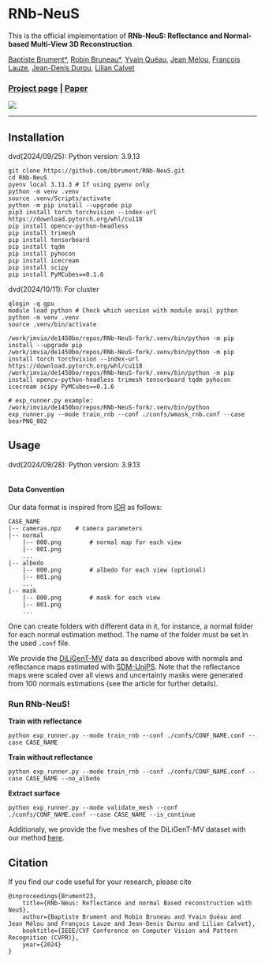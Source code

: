# RNb-NeuS
This is the official implementation of **RNb-NeuS: Reflectance and Normal-based Multi-View 3D Reconstruction**.

[Baptiste Brument*](https://bbrument.github.io/),
[Robin Bruneau*](https://robinbruneau.github.io/),
[Yvain Quéau](https://sites.google.com/view/yvainqueau),
[Jean Mélou](https://www.irit.fr/~Jean.Melou/),
[François Lauze](https://loutchoa.github.io/),
[Jean-Denis Durou](https://www.irit.fr/~Jean-Denis.Durou/),
[Lilian Calvet](https://scholar.google.com/citations?user=6JewdrMAAAAJ&hl=en)

### [Project page](https://robinbruneau.github.io/publications/rnb_neus.html) | [Paper](https://arxiv.org/abs/2312.01215)

<img src="assets/pipeline.png">

----------------------------------------
## Installation

dvd(2024/09/25): Python version: 3.9.13

```shell
git clone https://github.com/bbrument/RNb-NeuS.git
cd RNb-NeuS
pyenv local 3.11.3 # If using pyenv only
python -m venv .venv
source .venv/Scripts/activate
python -m pip install --upgrade pip
pip3 install torch torchvision --index-url https://download.pytorch.org/whl/cu118
pip install opencv-python-headless
pip install trimesh
pip install tensorboard
pip install tqdm
pip install pyhocon
pip install icecream
pip install scipy
pip install PyMCubes==0.1.6
```

dvd(2024/10/11): For cluster
```shell
qlogin -q gpu
module load python # Check which version with module avail python
python -m venv .venv
source .venv/bin/activate

/work/imvia/de1450bo/repos/RNb-NeuS-fork/.venv/bin/python -m pip install --upgrade pip
/work/imvia/de1450bo/repos/RNb-NeuS-fork/.venv/bin/python -m pip install torch torchvision --index-url https://download.pytorch.org/whl/cu118
/work/imvia/de1450bo/repos/RNb-NeuS-fork/.venv/bin/python -m pip install opencv-python-headless trimesh tensorboard tqdm pyhocon icecream scipy PyMCubes==0.1.6

# exp_runner.py example:
/work/imvia/de1450bo/repos/RNb-NeuS-fork/.venv/bin/python exp_runner.py --mode train_rnb --conf ./confs/wmask_rnb.conf --case bearPNG_002
```

## Usage

dvd(2024/09/28): Python version: 3.9.13
```shell

```

#### Data Convention

Our data format is inspired from [IDR](https://github.com/lioryariv/idr/blob/main/DATA_CONVENTION.md) as follows:
```
CASE_NAME
|-- cameras.npz    # camera parameters
|-- normal
    |-- 000.png        # normal map for each view
    |-- 001.png
    ...
|-- albedo
    |-- 000.png        # albedo for each view (optional)
    |-- 001.png
    ...
|-- mask
    |-- 000.png        # mask for each view
    |-- 001.png
    ...
```

One can create folders with different data in it, for instance, a normal folder for each normal estimation method.
The name of the folder must be set in the used `.conf` file.

We provide the [DiLiGenT-MV](https://drive.google.com/file/d/1TEBM6Dd7IwjRqJX0p8JwT9hLmy_vA5nU/view?usp=drive_link) data as described above with normals and reflectance maps estimated with [SDM-UniPS](https://github.com/satoshi-ikehata/SDM-UniPS-CVPR2023/). Note that the reflectance maps were scaled over all views and uncertainty masks were generated from 100 normals estimations (see the article for further details).

### Run RNb-NeuS!

**Train with reflectance**

```shell
python exp_runner.py --mode train_rnb --conf ./confs/CONF_NAME.conf --case CASE_NAME
```

**Train without reflectance**

```shell
python exp_runner.py --mode train_rnb --conf ./confs/CONF_NAME.conf --case CASE_NAME --no_albedo
```

**Extract surface** 

```shell
python exp_runner.py --mode validate_mesh --conf ./confs/CONF_NAME.conf --case CASE_NAME --is_continue
```

Additionaly, we provide the five meshes of the DiLiGenT-MV dataset with our method [here](https://drive.google.com/file/d/1CTQW1YLWOT2sSEWznFmSY_cUUtiTXLdM/view?usp=drive_link).

## Citation
If you find our code useful for your research, please cite
```
@inproceedings{Brument23,
    title={RNb-Neus: Reflectance and normal Based reconstruction with NeuS},
    author={Baptiste Brument and Robin Bruneau and Yvain Quéau and Jean Mélou and François Lauze and Jean-Denis Durou and Lilian Calvet},
    booktitle={IEEE/CVF Conference on Computer Vision and Pattern Recognition (CVPR)},
    year={2024}
}
```
